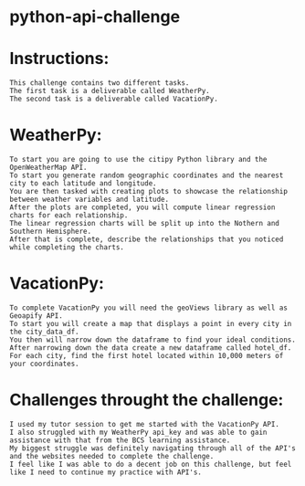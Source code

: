 # python-api-challenge

# Instructions:
    This challenge contains two different tasks.
    The first task is a deliverable called WeatherPy.
    The second task is a deliverable called VacationPy.

# WeatherPy:
    To start you are going to use the citipy Python library and the OpenWeatherMap API.
    To start you generate random geographic coordinates and the nearest city to each latitude and longitude.
    You are then tasked with creating plots to showcase the relationship between weather variables and latitude.
    After the plots are completed, you will compute linear regression charts for each relationship.
    The linear regression charts will be split up into the Nothern and Southern Hemisphere.
    After that is complete, describe the relationships that you noticed while completing the charts.

# VacationPy:
    To complete VacationPy you will need the geoViews library as well as Geoapify API.
    To start you will create a map that displays a point in every city in the city_data_df.
    You then will narrow down the dataframe to find your ideal conditions.
    After narrowing down the data create a new dataframe called hotel_df.
    For each city, find the first hotel located within 10,000 meters of your coordinates.

# Challenges throught the challenge:
    I used my tutor session to get me started with the VacationPy API.
    I also struggled with my WeatherPy api_key and was able to gain assistance with that from the BCS learning assistance.
    My biggest struggle was definitely navigating through all of the API's and the websites needed to complete the challenge.
    I feel like I was able to do a decent job on this challenge, but feel like I need to continue my practice with API's.
